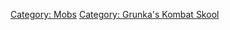 [Category: Mobs](Category:_Mobs "wikilink") [Category: Grunka's Kombat
Skool](Category:_Grunka's_Kombat_Skool "wikilink")
